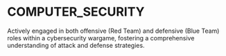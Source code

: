 # COMPUTER_SECURITY
Actively engaged in both offensive (Red Team) and defensive (Blue Team) roles within a cybersecurity wargame, fostering a comprehensive understanding of attack and defense strategies.
